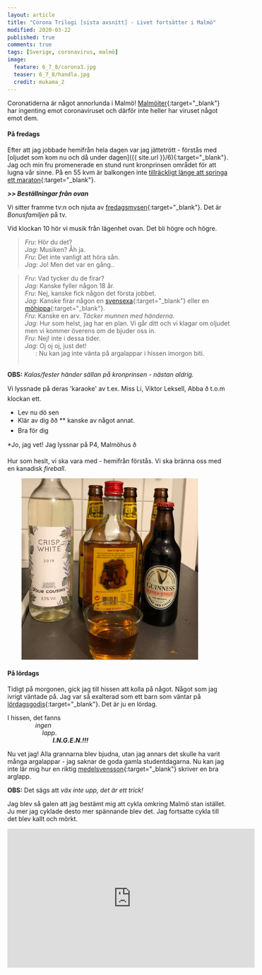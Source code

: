 ```yaml
---
layout: article
title: "Corona Trilogi [sista avsnitt] - Livet fortsätter i Malmö"
modified: 2020-03-22
published: true
comments: true
tags: [Sverige, coronavirus, malmö]
image:
  feature: 6_7_8/corona3.jpg
  teaser: 6_7_8/handla.jpg
  credit: mukama_2
---
```


Coronatiderna är något annorlunda i Malmö! [Malmöiter](https://sv.wiktionary.org/wiki/malm%C3%B6it#Substantiv){:target="_blank"} har ingenting emot coronaviruset och därför inte heller har viruset något emot dem.

#### På fredags

Efter att jag jobbade hemifrån hela dagen var jag jättetrött - förstås med [oljudet som kom nu och då under dagen]({{ site.url }}/6){:target="_blank"}. Jag och min fru promenerade en stund runt kronprinsen området för att lugna vår sinne. På en 55 kvm är balkongen inte [tillräckligt länge att springa ett maraton](https://edition.cnn.com/2020/03/23/world/balcony-marathon-trnd/index.html){:target="_blank"}.

***>> Beställningar från ovan***

Vi sitter framme tv:n och njuta av [fredagsmysen](https://sv.wikipedia.org/wiki/Fredagsmys){:target="_blank"}. Det är *Bonusfamiljen* på tv.

Vid klockan 10 hör vi musik från lägenhet ovan. Det bli högre och högre.

> *Fru*: Hör du det? <br>
> *Jag*: Musiken? Åh ja. <br>
> *Fru*: Det inte vanligt att höra sån.<br>
> *Jag*: Jo! Men det var en gång..<br>

> *Fru*: Vad tycker du de firar?<br>
> *Jag*: Kanske fyller någon 18 år. <br>
> *Fru*: Nej, kanske fick någon det första jobbet.<br>
> *Jag*: Kanske firar någon en [svensexa](https://sv.wikipedia.org/wiki/Svensexa){:target="_blank"} eller en [möhippa](https://sv.wikipedia.org/wiki/M%C3%B6hippa){:target="_blank"}. <br>
> *Fru*: Kanske en arv. *Täcker munnen med händerna*.<br>
> *Jag*: Hur som helst, jag har en plan. Vi går ditt och vi klagar om oljudet men vi kommer överens om de bjuder oss in.<br>
> *Fru*: Nej! inte i dessa tider. <br>
> *Jag*: Oj oj oj, just det! <br>
> &nbsp;&nbsp;&nbsp;&nbsp;&nbsp;&nbsp;: Nu kan jag inte vänta på argalappar i hissen imorgon biti.<br><br>

**OBS:** *Kalas/fester händer sällan på kronprinsen - nästan aldrig.*

Vi lyssnade på deras 'karaoke' av t.ex. Miss Li, Viktor Leksell, Abba ð t.o.m klockan ett.

- Lev nu dö sen
- Klär av dig ðð ** kanske av något annat.
- Bra för dig

*Jo, jag vet! Jag lyssnar på P4, Malmöhus ð

Hur som heslt, vi ska vara med - hemifrån förstås. Vi ska bränna oss med en kanadisk *fireball*.

&nbsp;&nbsp;&nbsp;&nbsp;&nbsp;&nbsp;&nbsp;&nbsp;<img src="../images/6_7_8/hemfest.jpg" alt="Hemfest" style="width:400px" />

#### På lördags

Tidigt på morgonen, gick jag till hissen att kolla på något. Något som jag ivrigt väntade på. Jag var så exalterad som ett barn som väntar på [lördagsgodis](https://sv.wikipedia.org/wiki/L%C3%B6rdagsgodis){:target="_blank"}. Det är ju en lördag.

I hissen, det fanns <br>
&nbsp;&nbsp;&nbsp;&nbsp;&nbsp;&nbsp;&nbsp;&nbsp;&nbsp;&nbsp;&nbsp;&nbsp;&nbsp;&nbsp;&nbsp;&nbsp;*ingen*<br>
&nbsp;&nbsp;&nbsp;&nbsp;&nbsp;&nbsp;&nbsp;&nbsp;&nbsp;&nbsp;&nbsp;&nbsp;&nbsp;&nbsp;&nbsp;&nbsp;&nbsp;&nbsp;&nbsp;&nbsp;*lapp*. <br>
&nbsp;&nbsp;&nbsp;&nbsp;&nbsp;&nbsp;&nbsp;&nbsp;&nbsp;&nbsp;&nbsp;&nbsp;&nbsp;&nbsp;&nbsp;&nbsp;&nbsp;&nbsp;&nbsp;&nbsp; &nbsp;&nbsp;&nbsp;&nbsp; ***I.N.G.E.N.!!!***

Nu vet jag! Alla grannarna blev bjudna, utan jag annars det skulle ha varit många argalappar - jag saknar de goda gamla studentdagarna. Nu kan jag inte lär mig hur en riktig [medelsvensson](https://sv.wikipedia.org/wiki/Medelsvensson){:target="_blank"} skriver en bra arglapp.

**OBS:** Det sägs att *väx inte upp, det är ett trick!*

Jag blev så galen att jag bestämt mig att cykla omkring Malmö stan istället. Ju mer jag cyklade desto mer spännande blev det. Jag fortsatte cykla till det blev kallt och mörkt.

<iframe width="560" height="315" src="https://www.youtube.com/embed/V6Dw8jhAZhI" frameborder="0" allow="accelerometer; autoplay; encrypted-media; gyroscope; picture-in-picture" allowfullscreen></iframe>
